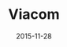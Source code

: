 ---
layout: site
title: "Viacom"
date: 2015-11-28
categories: [entertainment]
version: 1.0.8
major: 1
minor: 0
patch: 8
slug: viacom
link: http://www.viacom.com/
submitter: gdi2290
permalink: /sites/:slug
---